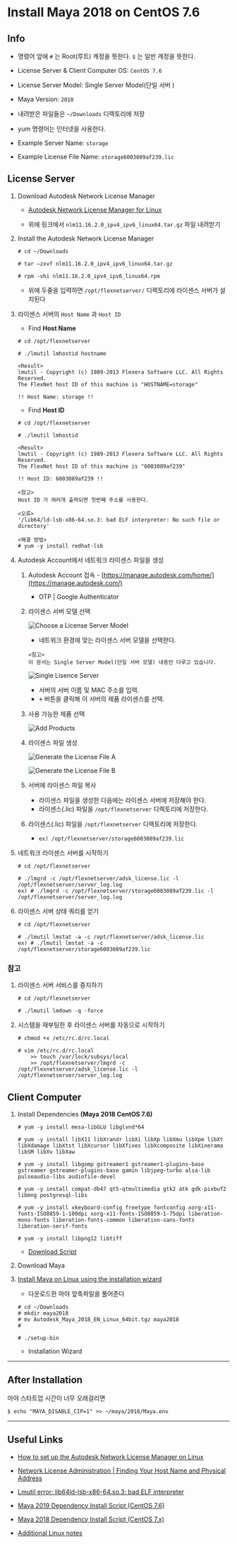 # Install Maya 2018 on CentOS 7.6

## Info

- 명령어 앞에 `#` 는 Root(루트) 계정을 뜻한다. `$` 는 일반 계정을 뜻한다.

- License Server & Client Computer OS: ```CentOS 7.6```

- License Server Model: Single Server Model(단일 서버 )

- Maya Version: ```2018```

- 내려받은 파일들은 ```~/Downloads``` 디렉토리에 저장

- yum 명령어는 인터넷을 사용한다.

- Example Server Name: ```storage```

- Example License File Name: ```storage6003089af239.lic```

## License Server

1. Download Autodesk Network License Manager

    - [Autodesk Network License Manager for Linux](https://knowledge.autodesk.com/search-result/caas/downloads/content/autodesk-network-license-manager-for-linux.html)
    
    - 위에 링크에서 ```nlm11.16.2.0_ipv4_ipv6_linux64.tar.gz``` 파일 내려받기


1. Install the Autodesk Network License Manager

    ```
    # cd ~/Downloads
    
    # tar –zxvf nlm11.16.2.0_ipv4_ipv6_linux64.tar.gz

    # rpm -vhi nlm11.16.2.0_ipv4_ipv6_linux64.rpm
    ```

    - 위에 두줄을 입력하면 ```/opt/flexnetserver/``` 디렉토리에 라이센스 서버가 설치된다

1. 라이센스 서버의 ```Host Name``` 과 ```Host ID``` 
    
    - Find **Host Name**
    ```
    # cd /opt/flexnetserver
    
    # ./lmutil lmhostid hostname 
    
    <Result>
    lmutil - Copyright (c) 1989-2013 Flexera Software LLC. All Rights Reserved.
    The FlexNet host ID of this machine is "HOSTNAME=storage"
    
    !! Host Name: storage !!
    ```
    
    
    - Find **Host ID**
    ```
    # cd /opt/flexnetserver
    
    # ./lmutil lmhostid
    
    <Result>
    lmutil - Copyright (c) 1989-2013 Flexera Software LLC. All Rights Reserved.
    The FlexNet host ID of this machine is "6003089af239"
    
    !! Host ID: 6003089af239 !!
    
    <참고>
    Host ID 가 여러개 출력되면 첫번째 주소를 사용한다.
    ```
    
    ```
    <오류>
    '/lib64/ld-lsb-x86-64.so.3: bad ELF interpreter: No such file or directory'
    
    <해결 방법>
    # yum -y install redhat-lsb
    ```
    
1. Autodesk Account에서 네트워크 라이센스 파일을 생성

    1. Autodesk Account 접속 - [https://manage.autodesk.com/home/](https://manage.autodesk.com/)
        - OTP | Google Authenticator
        
    1. 라이센스 서버 모델 선택
        
        ![Choose a License Server Model](https://knowledge.autodesk.com/sites/default/files/images/account-select-server-type-650(1).jpg)
        
        - 네트워크 환경에 맞는 라이센스 서버 모델을 선택한다.
        
        ```
        <참고>
        이 문서는 Single Server Model(단일 서버 모델) 내용만 다루고 있습니다.
        ```
    
        ![Single Lisence Server](https://knowledge.autodesk.com/sites/default/files/images/account-server-single-650.jpg)
        
        - 서버의 서버 이름 및 MAC 주소를 입력.
        - <kbd>+</kbd> 버튼을 클릭해 이 서버의 제품 라이센스를 선택.
    
    1. 사용 가능한 제품 선택
    
        ![Add Products](https://knowledge.autodesk.com/sites/default/files/images/account-server-add-products.jpg)
    
    1. 라이센스 파일 생성
    
        ![Generate the License File A](https://knowledge.autodesk.com/sites/default/files/images/account-server-single-get-650.jpg)
    
        ![Generate the License File B](https://knowledge.autodesk.com/sites/default/files/images/account-license-file-email.jpg)
        
    1. 서버에 라이센스 파일 복사
    
        - 라이센스 파일을 생성한 다음에는 라이센스 서버에 저장해야 한다.
        - 라이센스(.lic) 파일을 ```/opt/flexnetserver``` 디렉토리에 저장한다.
    
        
    1. 라이센스(.lic) 파일을 ```/opt/flexnetserver``` 디렉토리에 저장한다.
        - ```ex) /opt/flexnetserver/storage6003089af239.lic```


1. 네트워크 라이센스 서버를 시작하기
    ```
    # cd /opt/flexnetserver
    
    # ./lmgrd -c /opt/flexnetserver/adsk_license.lic -l /opt/flexnetserver/server_log.log
    ex) # ./lmgrd -c /opt/flexnetserver/storage6003089af239.lic -l /opt/flexnetserver/server_log.log
    ```

1. 라이센스 서버 상태 쿼리를 얻기
    ```
    # cd /opt/flexnetserver
    
    # ./lmutil lmstat -a -c /opt/flexnetserver/adsk_license.lic
    ex) # ./lmutil lmstat -a -c /opt/flexnetserver/storage6003089af239.lic
    ```

### 참고

1. 라이센스 서버 서비스를 중지하기
    ```
    # cd /opt/flexnetserver
    
    # ./lmutil lmdown -q -force
    ```

1. 시스템을 재부팅한 후 라이센스 서버를 자동으로 시작하기
    ```
    # chmod +x /etc/rc.d/rc.local
    
    # vim /etc/rc.d/rc.local
        >> touch /var/lock/subsys/local 
        >> /opt/flexnetserver/lmgrd -c /opt/flexnetserver/adsk_license.lic -l /opt/flexnetserver/server_log.log 
    ```


## Client Computer

1. Install Dependencies **(Maya 2018 CentOS 7.6)**
    
    ```
    # yum -y install mesa-libGLU libglvnd*64

    # yum -y install libX11 libXrandr libXi libXp libXmu libXpm libXt libXdamage libXtst libXcursor libXfixes libXcomposite libXinerama libSM libXv libXaw

    # yum -y install libgomp gstreamer1 gstreamer1-plugins-base gstreamer gstreamer-plugins-base gamin libjpeg-turbo alsa-lib pulseaudio-libs audiofile-devel

    # yum -y install compat-db47 qt5-qtmultimedia gtk2 atk gdk-pixbuf2 libmng postgresql-libs

    # yum -y install xkeyboard-config freetype fontconfig xorg-x11-fonts-ISO8859-1-100dpi xorg-x11-fonts-ISO8859-1-75dpi liberation-mono-fonts liberation-fonts-common liberation-sans-fonts liberation-serif-fonts

    # yum -y install libpng12 libtiff
    ```
    - [Download Script](https://gitlab.com/snippets/1798656)


1. Download Maya

1. [Install Maya on Linux using the installation wizard](https://knowledge.autodesk.com/support/maya/troubleshooting/caas/CloudHelp/cloudhelp/2018/ENU/Installation-Maya/files/GUID-10FE31A8-7092-45BE-9E53-44D0D096E431-htm.html)

    - 다운로드한 마야 앞축파일을 풀어준다    
    ```
    # cd ~/Downloads
    # mkdir maya2018
    # mv Autodesk_Maya_2018_EN_Linux_64bit.tgz maya2018
    # 
    
    # ./setup-bin
    ```
    
    - Installation Wizard
    

---

## After Installation

마야 스타트업 시간이 너무 오래걸리면 

```
$ echo "MAYA_DISABLE_CIP=1" >> ~/maya/2018/Maya.env
```

---

## Useful Links

- [How to set up the Autodesk Network License Manager on Linux](https://knowledge.autodesk.com/support/maya/troubleshooting/caas/sfdcarticles/sfdcarticles/How-to-set-up-a-Network-License-Server-Manager-on-Linux.html)

- [Network License Administration | Finding Your Host Name and Physical Address](https://knowledge.autodesk.com/customer-service/network-license-administration/get-ready-network-license/getting-network-license-file/finding-your-host-name-and-id)

- [Lmutil error: lib64ld-lsb-x86-64.so.3: bad ELF interpreter](https://knowledge.autodesk.com/support/maya/learn-explore/caas/sfdcarticles/sfdcarticles/Lmutil-error-lib64ld-lsb-x86-64-so-3-bad-ELF-interpreter.html)

- [Maya 2019 Dependency Install Script (CentOS 7.6)](https://gitlab.com/snippets/1798656)

- [Maya 2018 Dependency Install Script (CentOS 7.x)](https://gitlab.com/snippets/1690538)

- [Additional Linux notes](https://knowledge.autodesk.com/support/maya/troubleshooting/caas/CloudHelp/cloudhelp/2018/ENU/Installation-Maya/files/GUID-D2B5433C-E0D2-421B-9BD8-24FED217FD7F-htm.html)
